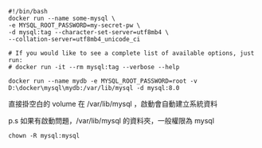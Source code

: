 ```
#!/bin/bash
docker run --name some-mysql \
-e MYSQL_ROOT_PASSWORD=my-secret-pw \
-d mysql:tag --character-set-server=utf8mb4 \
--collation-server=utf8mb4_unicode_ci
```

```
# If you would like to see a complete list of available options, just run:
# docker run -it --rm mysql:tag --verbose --help

docker run --name mydb -e MYSQL_ROOT_PASSWORD=root -v D:\docker\mysql\mydb:/var/lib/mysql -d mysql:8.0
```

直接掛空白的 volume 在 /var/lib/mysql ，啟動會自動建立系統資料

p.s 如果有啟動問題，/var/lib/mysql 的資料夾，一般權限為 mysql

```
chown -R mysql:mysql
```
